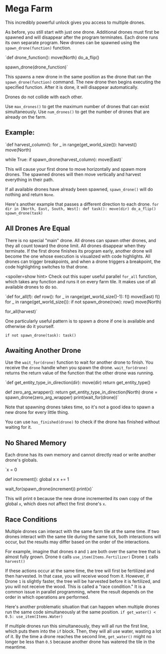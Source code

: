 # Mega Farm
This incredibly powerful unlock gives you access to multiple drones. 

As before, you still start with just one drone. Additional drones must first be spawned and will disappear after the program terminates.
Each drone runs its own separate program. New drones can be spawned using the `spawn_drone(function)` function.

`def drone_function():
    move(North)
    do_a_flip()

spawn_drone(drone_function)`

This spawns a new drone in the same position as the drone that ran the `spawn_drone(function)` command. The new drone then begins executing the specified function. After it is done, it will disappear automatically.

Drones do not collide with each other. 

Use `max_drones()` to get the maximum number of drones that can exist simultaneously.
Use `num_drones()` to get the number of drones that are already on the farm.


## Example:
`def harvest_column():
    for _ in range(get_world_size()):
        harvest()
        move(North)

while True:
    if spawn_drone(harvest_column):
        move(East)`

This will cause your first drone to move horizontally and spawn more drones. The spawned drones will then move vertically and harvest everything in their path.

If all available drones have already been spawned, `spawn_drone()` will do nothing and return `None`.

Here's another example that passes a different direction to each drone.
`for dir in [North, East, South, West]:
    def task():
        move(dir)
        do_a_flip()
    spawn_drone(task)`

## All Drones Are Equal
There is no special "main" drone. All drones can spawn other drones, and they all count toward the drone limit. All drones disappear when they terminate. If the first drone finishes its program early, another drone will become the one whose execution is visualized with code highlights. All drones can trigger breakpoints, and when a drone triggers a breakpoint, the code highlighting switches to that drone.

<spoiler=show hint> Check out this super useful parallel `for_all` function, which takes any function and runs it on every farm tile. It makes use of all available drones to do so.

`def for_all(f):
	def row():
		for _ in range(get_world_size()-1):
			f()
			move(East)
		f()
	for _ in range(get_world_size()):
		if not spawn_drone(row):
			row()
		move(North)

for_all(harvest)`

One particularly useful pattern is to spawn a drone if one is available and otherwise do it yourself.

`if not spawn_drone(task):
	task()`
</spoiler>

## Awaiting Another Drone
Use the `wait_for(drone)` function to wait for another drone to finish. You receive the `drone` handle when you spawn the drone.
`wait_for(drone)` returns the return value of the function that the other drone was running.

`def get_entity_type_in_direction(dir):
    move(dir)
    return get_entity_type()

def zero_arg_wrapper():
    return get_entity_type_in_direction(North)
drone = spawn_drone(zero_arg_wrapper)
print(wait_for(drone))`

Note that spawning drones takes time, so it's not a good idea to spawn a new drone for every little thing.

You can use `has_finished(drone)` to check if the drone has finished without waiting for it.

## No Shared Memory
Each drone has its own memory and cannot directly read or write another drone's globals.

`x = 0

def increment():
    global x
    x += 1

wait_for(spawn_drone(increment))
print(x)`

This will print `0` because the new drone incremented its own copy of the global `x`, which does not affect the first drone's `x`.

## Race Conditions
Multiple drones can interact with the same farm tile at the same time. If two drones interact with the same tile during the same tick, both interactions will occur, but the results may differ based on the order of the interactions.

For example, imagine that drones `0` and `1` are both over the same tree that is almost fully grown.
Drone `0` calls
`use_item(Items.Fertilizer)`
Drone `1` calls
`harvest()`

If these actions occur at the same time, the tree will first be fertilized and then harvested. In that case, you will receive wood from it. However, if Drone `1` is slightly faster, the tree will be harvested before it is fertilized, and you will not receive the wood.
This is called a "race condition." It is a common issue in parallel programming, where the result depends on the order in which operations are performed.

Here's another problematic situation that can happen when multiple drones run the same code simultaneously at the same position.
`if get_water() < 0.5:
    use_item(Items.Water)`

If multiple drones run this simultaneously, they will all run the first line, which puts them into the `if` block. Then, they will all use water, wasting a lot of it.
By the time a drone reaches the second line, `get_water()` might no longer be less than `0.5` because another drone has watered the tile in the meantime.